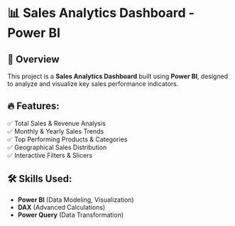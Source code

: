 # 📊 Sales Analytics Dashboard - Power BI

## 📌 Overview  
This project is a **Sales Analytics Dashboard** built using **Power BI**, designed to analyze and visualize key sales performance indicators.

## 🔥 Features:  
✅ Total Sales & Revenue Analysis  
✅ Monthly & Yearly Sales Trends  
✅ Top Performing Products & Categories  
✅ Geographical Sales Distribution  
✅ Interactive Filters & Slicers  

## 🛠️ Skills Used:  
- **Power BI** (Data Modeling, Visualization)  
- **DAX** (Advanced Calculations)  
- **Power Query** (Data Transformation)  

